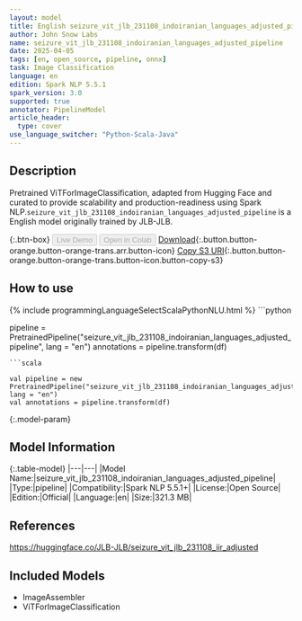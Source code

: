 ```yaml
---
layout: model
title: English seizure_vit_jlb_231108_indoiranian_languages_adjusted_pipeline pipeline ViTForImageClassification from JLB-JLB
author: John Snow Labs
name: seizure_vit_jlb_231108_indoiranian_languages_adjusted_pipeline
date: 2025-04-05
tags: [en, open_source, pipeline, onnx]
task: Image Classification
language: en
edition: Spark NLP 5.5.1
spark_version: 3.0
supported: true
annotator: PipelineModel
article_header:
  type: cover
use_language_switcher: "Python-Scala-Java"
---
```


## Description

Pretrained ViTForImageClassification, adapted from Hugging Face and curated to provide scalability and production-readiness using Spark NLP.`seizure_vit_jlb_231108_indoiranian_languages_adjusted_pipeline` is a English model originally trained by JLB-JLB.

{:.btn-box}
<button class="button button-orange" disabled>Live Demo</button>
<button class="button button-orange" disabled>Open in Colab</button>
[Download](https://s3.amazonaws.com/auxdata.johnsnowlabs.com/public/models/seizure_vit_jlb_231108_indoiranian_languages_adjusted_pipeline_en_5.5.1_3.0_1743849855704.zip){:.button.button-orange.button-orange-trans.arr.button-icon}
[Copy S3 URI](s3://auxdata.johnsnowlabs.com/public/models/seizure_vit_jlb_231108_indoiranian_languages_adjusted_pipeline_en_5.5.1_3.0_1743849855704.zip){:.button.button-orange.button-orange-trans.button-icon.button-copy-s3}

## How to use



<div class="tabs-box" markdown="1">
{% include programmingLanguageSelectScalaPythonNLU.html %}
```python

pipeline = PretrainedPipeline("seizure_vit_jlb_231108_indoiranian_languages_adjusted_pipeline", lang = "en")
annotations =  pipeline.transform(df)   

```
```scala

val pipeline = new PretrainedPipeline("seizure_vit_jlb_231108_indoiranian_languages_adjusted_pipeline", lang = "en")
val annotations = pipeline.transform(df)

```
</div>

{:.model-param}
## Model Information

{:.table-model}
|---|---|
|Model Name:|seizure_vit_jlb_231108_indoiranian_languages_adjusted_pipeline|
|Type:|pipeline|
|Compatibility:|Spark NLP 5.5.1+|
|License:|Open Source|
|Edition:|Official|
|Language:|en|
|Size:|321.3 MB|

## References

https://huggingface.co/JLB-JLB/seizure_vit_jlb_231108_iir_adjusted

## Included Models

- ImageAssembler
- ViTForImageClassification